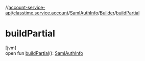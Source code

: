//[account-service-api](../../../../index.md)/[classtime.service.account](../../index.md)/[SamlAuthInfo](../index.md)/[Builder](index.md)/[buildPartial](build-partial.md)

# buildPartial

[jvm]\
open fun [buildPartial](build-partial.md)(): [SamlAuthInfo](../index.md)
